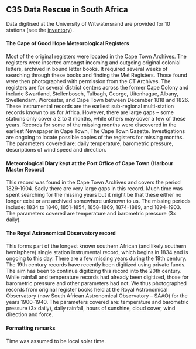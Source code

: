 ## C3S Data Rescue in South Africa

Data digitised at the University of Witwatersrand are provided for 10 stations (see the [inventory](https://github.com/C3S-Data-Rescue-Lot1-WP3/Rescued-Data/blob/master/SouthAfrica/docs/C3S_SouthAfrica_inventory.txt)).

#### The Cape of Good Hope Meteorological Registers
Most of the original registers were located in the Cape Town Archives. The registers were inserted amongst incoming and outgoing original colonial letters, archived in bound letter books. It required several weeks of searching through these books and finding the Met Registers. Those found were then photographed with permission from the CT Archives. The registers are for several district centers across the former Cape Colony and include Swartland, Stellenbosch, Tulbagh, George, Uitenhague, Albany, Swellendam, Worcester, and Cape Town between December 1818 and 1826. These instrumental records are the earliest sub-regional multi-station records known to us for Africa. However, there are large gaps – some stations only cover a 2 to 3 months, while others may cover a few of these years. Records for some of the missing months were discovered in the earliest Newspaper in Cape Town, The Cape Town Gazette. Investigations are ongoing to locate possible copies of the registers for missing months. 
The parameters covered are: daily temperature, barometric pressure, descriptions of wind speed and direction. 

#### Meteorological Diary kept at the Port Office of Cape Town (Harbour Master Record)
This record was found in the Cape Town Archives and covers the period 1829-1904. Sadly there are very large gaps in this record. Much time was spent searching for the missing years but it might be that these either no longer exist or are archived somewhere unknown to us. 
The missing periods include: 1834 to 1840, 1851-1854, 1858-1869, 1874-1889, and 1894-1903. The parameters covered are temperature and barometric pressure (3x daily).

#### The Royal Astronomical Observatory record
This forms part of the longest known southern African (and likely southern hemisphere) single station instrumental record, which begins in 1834 and is ongoing to this day. There are a few missing years during the 19th century. The 19th century records have recently been digitized using private funds. The aim has been to continue digitizing this record into the 20th century. While rainfall and temperature records had already been digitized, those for barometric pressure and other parameters had not. We thus photographed records from original register books held at the Royal Astronomical Observatory (now South African Astronomical Observatory – SAAO) for the years 1900-1940. 
The parameters covered are: temperature and barometric pressure (3x daily), daily rainfall, hours of sunshine, cloud cover, wind direction and force.

#### Formatting remarks
Time was assumed to be local solar time.
